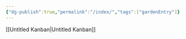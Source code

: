 ```yaml
---
{"dg-publish":true,"permalink":"/index/","tags":["gardenEntry"]}
---
```



[[Untitled Kanban\|Untitled Kanban]]
